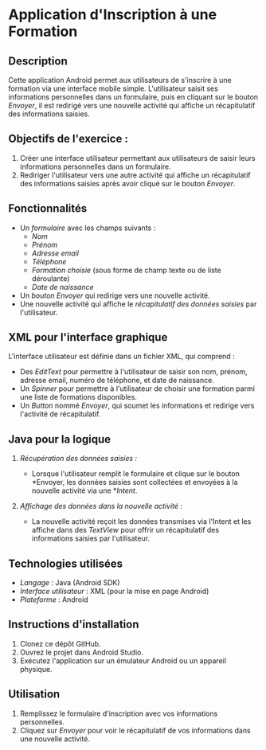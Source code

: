 # Application d'Inscription à une Formation

## Description
Cette application Android permet aux utilisateurs de s'inscrire à une formation via une interface mobile simple. L'utilisateur saisit ses informations personnelles dans un formulaire, puis en cliquant sur le bouton *Envoyer*, il est redirigé vers une nouvelle activité qui affiche un récapitulatif des informations saisies.

## Objectifs de l'exercice :
1. Créer une interface utilisateur permettant aux utilisateurs de saisir leurs informations personnelles dans un formulaire.
2. Rediriger l'utilisateur vers une autre activité qui affiche un récapitulatif des informations saisies après avoir cliqué sur le bouton *Envoyer*.

## Fonctionnalités
- Un *formulaire* avec les champs suivants :
  - *Nom*
  - *Prénom*
  - *Adresse email*
  - *Téléphone*
  - *Formation choisie* (sous forme de champ texte ou de liste déroulante)
  - *Date de naissance*
- Un *bouton Envoyer* qui redirige vers une nouvelle activité.
- Une nouvelle activité qui affiche le *récapitulatif des données saisies* par l'utilisateur.

## XML pour l'interface graphique

L'interface utilisateur est définie dans un fichier XML, qui comprend :
- Des *EditText* pour permettre à l'utilisateur de saisir son nom, prénom, adresse email, numéro de téléphone, et date de naissance.
- Un *Spinner*  pour permettre à l'utilisateur de choisir une formation parmi une liste de formations disponibles.
- Un *Button* nommé *Envoyer*, qui soumet les informations et redirige vers l'activité de récapitulatif.

## Java pour la logique

1. *Récupération des données saisies :*
   - Lorsque l'utilisateur remplit le formulaire et clique sur le bouton *Envoyer, les données saisies sont collectées et envoyées à la nouvelle activité via une **Intent*.

2. *Affichage des données dans la nouvelle activité :*
   - La nouvelle activité reçoit les données transmises via l'Intent et les affiche dans des *TextView* pour offrir un récapitulatif des informations saisies par l'utilisateur.



## Technologies utilisées
- *Langage* : Java (Android SDK)
- *Interface utilisateur* : XML (pour la mise en page Android)
- *Plateforme* : Android

## Instructions d'installation
1. Clonez ce dépôt GitHub.
2. Ouvrez le projet dans Android Studio.
3. Exécutez l'application sur un émulateur Android ou un appareil physique.

## Utilisation
1. Remplissez le formulaire d'inscription avec vos informations personnelles.
2. Cliquez sur *Envoyer* pour voir le récapitulatif de vos informations dans une nouvelle activité.

